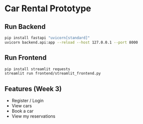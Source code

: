 # Car Rental Prototype

## Run Backend
```bash
pip install fastapi "uvicorn[standard]"
uvicorn backend.api:app --reload --host 127.0.0.1 --port 8000
```

## Run Frontend
```bash
pip install streamlit requests
streamlit run frontend/streamlit_frontend.py
```

## Features (Week 3)
- Register / Login
- View cars
- Book a car
- View my reservations
